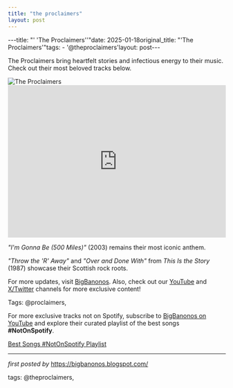 ```yaml
---
title: "the proclaimers"
layout: post
---
```

---title: "' 'The Proclaimers''"date: 2025-01-18original_title: "'The Proclaimers'"tags:  - '@theproclaimers'layout: post---<!-- Introductory Text --><p >The Proclaimers bring heartfelt stories and infectious energy to their music. Check out their most beloved tracks below.</p> <!-- Featured Image --><div > <img src="https://i.ytimg.com/vi/tbNlMtqrYS0/maxresdefault.jpg" alt="The Proclaimers" /></div> <!-- Spotify Playlist Embed --><div > <iframe src="https://open.spotify.com/embed/playlist/71twblqTRM4F4mQ6FV6re6?utm_source=generator" width="100%" height="352" frameBorder="0" allowfullscreen="" allow="autoplay; clipboard-write; encrypted-media; fullscreen; picture-in-picture" loading="lazy"></iframe></div> <!-- Song Information --><div > <p><em>"I'm Gonna Be (500 Miles)"</em> (2003) remains their most iconic anthem.</p> <p><em>"Throw the 'R' Away"</em> and <em>"Over and Done With"</em> from *This Is the Story* (1987) showcase their Scottish rock roots.</p></div> <!-- Footer Links --><div> <p>For more updates, visit <a href="https://bigbanonos.blogspot.com/" target="_blank">BigBanonos</a>. Also, check out our <a href="https://www.youtube.com/@BigBanonos" target="_blank">YouTube</a> and <a href="https://x.com/bigbanonos" target="_blank">X/Twitter</a> channels for more exclusive content!</p></div> <!-- Tags --><p >Tags: @proclaimers,</p><!--Subscribe and Playlist Links--><div>    <p>For more exclusive tracks not on Spotify, subscribe to <a href="https://www.youtube.com/@BigBanonos" target="_blank">BigBanonos on YouTube</a> and explore their curated playlist of the best songs <strong>#NotOnSpotify</strong>.</p>    <p><a href="https://www.youtube.com/playlist?list=PLtuNtuTatqI0kFahUCbtbfenC_ET5O_tr" target="_blank">Best Songs #NotOnSpotify Playlist<br /></a></p></div><hr /><p><em>first posted by</em> <a href="https://bigbanonos.blogspot.com/" rel="noopener" target="_new">https://bigbanonos.blogspot.com/</a></p><p>tags: @theproclaimers,</p>